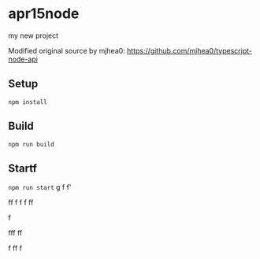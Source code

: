 # apr15node

my new project

Modified original source by mjhea0: https://github.com/mjhea0/typescript-node-api

## Setup

`npm install`

## Build



`npm run build`

## Startf









`npm run start`
g
f
f'


ff
f
f
f
ff  


f


fff
ff








f
ff
f

